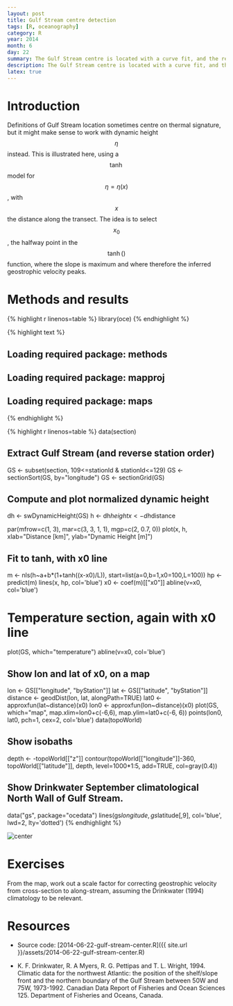 ```yaml
---
layout: post
title: Gulf Stream centre detection
tags: [R, oceanography]
category: R
year: 2014
month: 6
day: 22
summary: The Gulf Stream centre is located with a curve fit, and the results compared with climatology.
description: The Gulf Stream centre is located with a curve fit, and the results compared with climatology.
latex: true
---
```


# Introduction

Definitions of Gulf Stream location sometimes centre on thermal signature, but it might make sense to work with dynamic height $$\eta$$ instead.  This is illustrated here, using a $$\tanh$$ model for $$\eta=\eta(x)$$, with $$x$$ the distance along the transect.  The idea is to select $$x_ 0$$, the halfway point in the $$\tanh()$$ function, where the slope is maximum and where therefore the inferred geostrophic velocity peaks.

# Methods and results


{% highlight r linenos=table %}
library(oce)
{% endhighlight %}



{% highlight text %}
## Loading required package: methods
## Loading required package: mapproj
## Loading required package: maps
{% endhighlight %}



{% highlight r linenos=table %}
data(section)
## Extract Gulf Stream (and reverse station order)
GS <- subset(section, 109<=stationId & stationId<=129)
GS <- sectionSort(GS, by="longitude")
GS <- sectionGrid(GS)
## Compute and plot normalized dynamic height
dh <- swDynamicHeight(GS)
h <- dh$height
x <- dh$distance

par(mfrow=c(1, 3), mar=c(3, 3, 1, 1), mgp=c(2, 0.7, 0))
plot(x, h, xlab="Distance [km]", ylab="Dynamic Height [m]")

## Fit to tanh, with x0 line
m <- nls(h~a+b*(1+tanh((x-x0)/L)), start=list(a=0,b=1,x0=100,L=100))
hp <- predict(m)
lines(x, hp, col='blue')
x0 <- coef(m)[["x0"]]
abline(v=x0, col='blue')

# Temperature section, again with x0 line
plot(GS, which="temperature")
abline(v=x0, col='blue')

## Show lon and lat of x0, on a map
lon <- GS[["longitude", "byStation"]]
lat <- GS[["latitude", "byStation"]]
distance <- geodDist(lon, lat, alongPath=TRUE)
lat0 <- approxfun(lat~distance)(x0)
lon0 <- approxfun(lon~distance)(x0)
plot(GS, which="map",
     map.xlim=lon0+c(-6,6), map.ylim=lat0+c(-6, 6))
points(lon0, lat0, pch=1, cex=2, col='blue')
data(topoWorld)
## Show isobaths
depth <- -topoWorld[["z"]]
contour(topoWorld[["longitude"]]-360, topoWorld[["latitude"]], depth,
        level=1000*1:5, add=TRUE, col=gray(0.4))
## Show Drinkwater September climatological North Wall of Gulf Stream.
data("gs", package="ocedata")
lines(gs$longitude, gs$latitude[,9], col='blue', lwd=2, lty='dotted')
{% endhighlight %}

![center](http://dankelley.github.io/figs/2014-06-22-gulf-stream-center/unnamed-chunk-1.png) 

# Exercises

From the map, work out a scale factor for correcting geostrophic velocity from cross-section to along-stream, assuming the Drinkwater (1994) climatology to be relevant.

# Resources

* Source code: [2014-06-22-gulf-stream-center.R]({{ site.url }}/assets/2014-06-22-gulf-stream-center.R)

* K. F. Drinkwater, R. A Myers, R. G. Pettipas and T. L. Wright, 1994.
 Climatic data for the northwest Atlantic: the position of the shelf/slope
 front and the northern boundary of the Gulf Stream between 50W and 75W,
 1973-1992.  Canadian Data Report of Fisheries and Ocean Sciences 125.
 Department of Fisheries and Oceans, Canada. 

